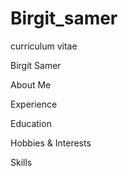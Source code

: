 # Birgit_samer
curriculum vitae

<html>
 <head>
  Birgit Samer </head>
 
 About Me

 Experience

 Education
   
 Hobbies & Interests
 
 Skills
 </html>
 

 
